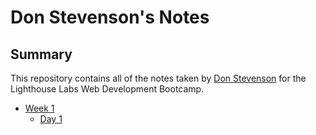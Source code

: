 # Don Stevenson's Notes

## Summary 

This repository contains all of the notes taken by [Don Stevenson](https://github.com/Don-Stevenson) for the Lighthouse Labs Web Development Bootcamp.

* [Week 1](/Week_1)
  * [Day 1](/Week_1/Day_1)